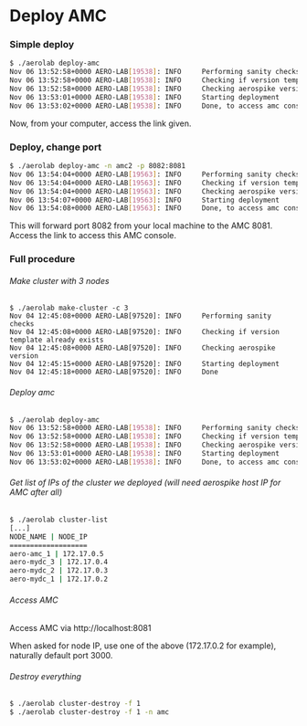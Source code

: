 # Deploy AMC

### Simple deploy
```bash
$ ./aerolab deploy-amc
Nov 06 13:52:58+0000 AERO-LAB[19538]: INFO     Performing sanity checks
Nov 06 13:52:58+0000 AERO-LAB[19538]: INFO     Checking if version template already exists
Nov 06 13:52:58+0000 AERO-LAB[19538]: INFO     Checking aerospike version
Nov 06 13:53:01+0000 AERO-LAB[19538]: INFO     Starting deployment
Nov 06 13:53:02+0000 AERO-LAB[19538]: INFO     Done, to access amc console, visit http://localhost:8081
```

Now, from your computer, access the link given.

### Deploy, change port
```bash
$ ./aerolab deploy-amc -n amc2 -p 8082:8081
Nov 06 13:54:04+0000 AERO-LAB[19563]: INFO     Performing sanity checks
Nov 06 13:54:04+0000 AERO-LAB[19563]: INFO     Checking if version template already exists
Nov 06 13:54:04+0000 AERO-LAB[19563]: INFO     Checking aerospike version
Nov 06 13:54:07+0000 AERO-LAB[19563]: INFO     Starting deployment
Nov 06 13:54:08+0000 AERO-LAB[19563]: INFO     Done, to access amc console, visit http://localhost:8082
```

This will forward port 8082 from your local machine to the AMC 8081. Access the link to access this AMC console.

### Full procedure

###### Make cluster with 3 nodes
```
$ ./aerolab make-cluster -c 3
Nov 04 12:45:08+0000 AERO-LAB[97520]: INFO     Performing sanity checks
Nov 04 12:45:08+0000 AERO-LAB[97520]: INFO     Checking if version template already exists
Nov 04 12:45:08+0000 AERO-LAB[97520]: INFO     Checking aerospike version
Nov 04 12:45:15+0000 AERO-LAB[97520]: INFO     Starting deployment
Nov 04 12:45:18+0000 AERO-LAB[97520]: INFO     Done
```

###### Deploy amc
```bash
$ ./aerolab deploy-amc
Nov 06 13:52:58+0000 AERO-LAB[19538]: INFO     Performing sanity checks
Nov 06 13:52:58+0000 AERO-LAB[19538]: INFO     Checking if version template already exists
Nov 06 13:52:58+0000 AERO-LAB[19538]: INFO     Checking aerospike version
Nov 06 13:53:01+0000 AERO-LAB[19538]: INFO     Starting deployment
Nov 06 13:53:02+0000 AERO-LAB[19538]: INFO     Done, to access amc console, visit http://localhost:8081
```

###### Get list of IPs of the cluster we deployed (will need aerospike host IP for AMC after all)
```bash
$ ./aerolab cluster-list
[...]
NODE_NAME | NODE_IP
===================
aero-amc_1 | 172.17.0.5
aero-mydc_3 | 172.17.0.4
aero-mydc_2 | 172.17.0.3
aero-mydc_1 | 172.17.0.2
```

###### Access AMC

Access AMC via http://localhost:8081

When asked for node IP, use one of the above (172.17.0.2 for example), naturally default port 3000.

###### Destroy everything
```bash
$ ./aerolab cluster-destroy -f 1
$ ./aerolab cluster-destroy -f 1 -n amc
```
